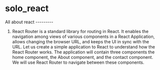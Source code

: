 # solo_react
All about react ---------

1) React Router is a standard library for routing in React. It enables the navigation among views of various components in a React Application, allows changing the browser URL, and keeps the UI in sync with the URL. Let us create a simple application to React to understand how the React Router works. The application will contain three components the home component, the About component, and the contact component. We will use React Router to navigate between these components.
